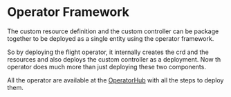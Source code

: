 # Operator Framework

The custom resource definition and the custom controller can be package together to be deployed as a single entity using
 the operator framework.

So by deploying the flight operator, it internally creates the crd and the resources and also deploys the custom 
controller as a deployment. Now th operator does much more than just deploying these two components.

All the operator are available at the [OperatorHub](https://operatorhub.io) with all the steps to deploy them.